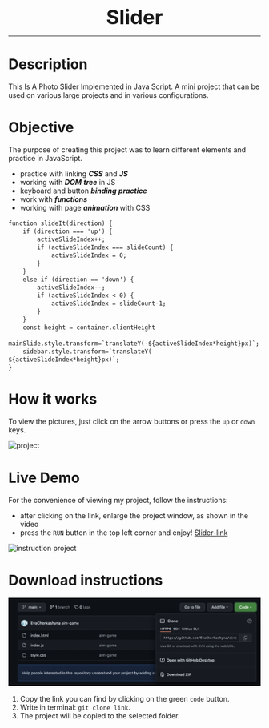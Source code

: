 <h1 style="text-align : center; font-size:40px; line-height: 20px">Slider</h1>
<hr>

# Description

This Is A Photo Slider Implemented in Java Script. A mini project that can be used on various large projects and in various configurations.

# Objective
The purpose of creating this project was to learn different elements and practice in JavaScript.

+ practice with linking ***CSS*** and ***JS***
+ working with ***DOM*** ***tree*** in JS
+ keyboard and button ***binding*** ***practice***
+ work with ***functions***
+ working with page ***animation*** with CSS
```JS
function slideIt(direction) {
    if (direction === 'up') {
        activeSlideIndex++;
        if (activeSlideIndex === slideCount) {
            activeSlideIndex = 0;
        }
    }
    else if (direction == 'down') {
        activeSlideIndex--;
        if (activeSlideIndex < 0) {
            activeSlideIndex = slideCount-1;
        }
    }
    const height = container.clientHeight
    mainSlide.style.transform=`translateY(-${activeSlideIndex*height}px)`;
    sidebar.style.transform=`translateY( ${activeSlideIndex*height}px)`;
}
```
# How it works

To view the pictures, just click on the arrow buttons or press the `up` or `down` keys.

![project](https://media3.giphy.com/media/FqxSLEbRQvwnvo8Bnw/giphy.gif?cid=790b76114a4f475b4c038a605015ef1b8541735b056184c7&rid=giphy.gif&ct=g)

# Live Demo

For the convenience of viewing my project, follow the instructions:

+ after clicking on the link, enlarge the project window, as shown in the video
+ press the `RUN` button in the top left corner and enjoy!  [Slider-link](https://jsfiddle.net/5yz96xjo/)

![instruction project](https://i.giphy.com/media/75MVRB9voRoZukckhs/giphy.webp)

# Download instructions
![photo-instruction](./readme/img4.png)
1. Copy the link you can find by clicking on the green `code` button.
2. Write in terminal: `git clone link`.
3. The project will be copied to the selected folder.